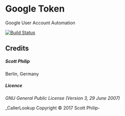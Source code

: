 # Google Token
Google User Account Automation

[![Build Status](https://travis-ci.org/scottphilip/google-token.svg?branch=master)](https://travis-ci.org/scottphilip/google-token)

## Credits
##### Scott Philip 
Berlin, Germany


##### Licence ###### 
_GNU General Public License (Version 3, 29 June 2007)_

_CallerLookup Copyright &copy; 2017 Scott Philip-
